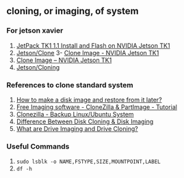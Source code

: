 ## cloning, or imaging, of system


### For jetson xavier

1. [JetPack TK1 1.1 Install and Flash on NVIDIA Jetson TK1](https://www.youtube.com/watch?v=TB-bIayjBbc)
2. [Jetson/Clone](https://elinux.org/Jetson/Clone)
3- [Clone Image - NVIDIA Jetson TK1](https://www.youtube.com/watch?v=VG-OdRSpVPM&t=40s)
4. [Clone Image – NVIDIA Jetson TK1](https://www.jetsonhacks.com/2015/08/26/clone-image-nvidia-jetson-tk1/)
5. [Jetson/Cloning](https://elinux.org/Jetson/Cloning)


### References to clone standard system
1. [How to make a disk image and restore from it later?](https://askubuntu.com/questions/19901/how-to-make-a-disk-image-and-restore-from-it-later)
2. [Free Imaging software - CloneZilla & PartImage - Tutorial ](https://www.dedoimedo.com/computers/free_imaging_software.html)
3. [Clonezilla - Backup Linux/Ubuntu System](https://www.youtube.com/watch?v=gJKv6NSKMAU)
4. [Difference Between Disk Cloning & Disk Imaging](https://smallbusiness.chron.com/difference-between-disk-cloning-disk-imaging-68100.html)
5. [What are Drive Imaging and Drive Cloning?](https://www.youtube.com/watch?v=jrJTQF3o5c4)

### Useful Commands

1. `sudo lsblk -o NAME,FSTYPE,SIZE,MOUNTPOINT,LABEL`
2. `df -h` 
